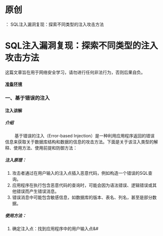 # 原创
：  SQL注入漏洞复现：探索不同类型的注入攻击方法

# SQL注入漏洞复现：探索不同类型的注入攻击方法

这篇文章旨在用于网络安全学习，请勿进行任何非法行为，否则后果自负。 

#### [准备环境](https://blog.csdn.net/weixin_43263566/article/details/129031187)

### 一、基于错误的注入

#### 注入讲解

##### 介绍

        基于错误的注入（Error-based Injection）是一种利用应用程序返回的错误信息来获取关于数据库结构和数据的信息的攻击方法。下面是关于该注入类型的解释、使用方法、使用前提和防御方法：

##### 注入原理：

1. 攻击者通过在用户输入的注入点插入恶意代码，例如构造一个错误的SQL查询。
1. 应用程序在执行包含恶意代码的查询时，可能会因为语法错误、逻辑错误或其他错误而产生错误消息。
1. 错误消息中可能包含敏感信息，如数据库的版本、表名、列名，甚至是部分数据。

##### 使用方法：

1. 确定注入点：找到应用程序中的用户输入点&amp;#
